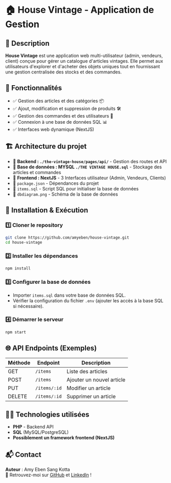 # 🏠 House Vintage - Application de Gestion

## 📌 Description
**House Vintage** est une application web multi-utilisateur (admin, vendeurs, client) conçue pour gérer un catalogue d'articles vintages. Elle permet aux utilisateurs d'explorer et d'acheter des objets uniques tout en fournissant une gestion centralisée des stocks et des commandes.

## 🚀 Fonctionnalités
- ✅ Gestion des articles et des catégories 📦
- ✅ Ajout, modification et suppression de produits 🛠️
- ✅ Gestion des commandes et des utilisateurs 🛒
- ✅ Connexion à une base de données SQL 📊
- ✅ Interfaces web dynamique (NextJS)

## 🏗️ Architecture du projet
- 📂 **Backend : `./the-vintage-house/pages/api/`** - Gestion des routes et API
- 📂 **Base de données : MYSQL  `./THE VINTAGE HOUSE.sql`** - Stockage des articles et commandes
- 📂 **Frontend : NextJS**  - 3 Interfaces utilisateur (Admin, Vendeurs, Clients)
- 📂 `package.json` - Dépendances du projet
- 📂 `items.sql` - Script SQL pour initialiser la base de données
- 📂 `dbdiagram.png` - Schéma de la base de données

## 🔧 Installation & Exécution

### 1️⃣ Cloner le repository
```bash
git clone https://github.com/amyeben/house-vintage.git
cd house-vintage
```

### 2️⃣ Installer les dépendances
```bash
npm install
```

### 3️⃣ Configurer la base de données
- Importer `items.sql` dans votre base de données SQL.
- Vérifier la configuration du fichier `.env` (ajouter les accès à la base SQL si nécessaire).

### 4️⃣ Démarrer le serveur
```bash
npm start
```

## 🌐 API Endpoints (Exemples)
| Méthode  | Endpoint        | Description                |
|----------|----------------|----------------------------|
| GET      | `/items`        | Liste des articles         |
| POST     | `/items`        | Ajouter un nouvel article  |
| PUT      | `/items/:id`    | Modifier un article        |
| DELETE   | `/items/:id`    | Supprimer un article       |

## 👨‍💻 Technologies utilisées
- **PHP** - Backend API
- **SQL** (MySQL/PostgreSQL)
- **Possiblement un framework frontend (NextJS)**

## 📬 Contact
**Auteur** : Amy Eben Sang Kotta  
📌 Retrouvez-moi sur [GitHub](https://github.com/amyeben) et [LinkedIn](https://linkedin.com/in/amy-eben) !


